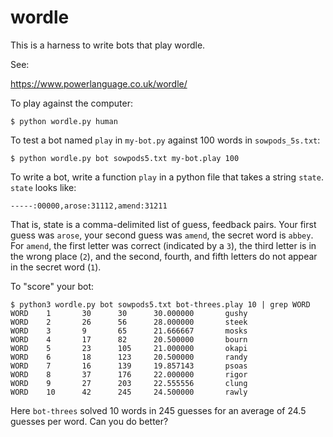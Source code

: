 wordle
======

This is a harness to write bots that play wordle.

See:

https://www.powerlanguage.co.uk/wordle/

To play against the computer:

```
$ python wordle.py human
```

To test a bot named `play` in `my-bot.py` against 100 words in `sowpods_5s.txt`:

```
$ python wordle.py bot sowpods5.txt my-bot.play 100
```

To write a bot, write a function `play` in a python file that takes a
string `state`. `state` looks like:

```-----:00000,arose:31112,amend:31211```

That is, state is a comma-delimited list of guess, feedback pairs.
Your first guess was `arose`, your second guess was `amend`, the secret word
is `abbey`. For `amend`, the first letter was correct
(indicated by a `3`), the third letter is in the wrong place (`2`),
and the second, fourth, and fifth letters do not appear in the secret word (`1`).

To "score" your bot:

```
$ python3 wordle.py bot sowpods5.txt bot-threes.play 10 | grep WORD
WORD    1       30      30      30.000000       gushy
WORD    2       26      56      28.000000       steek
WORD    3       9       65      21.666667       mosks
WORD    4       17      82      20.500000       bourn
WORD    5       23      105     21.000000       okapi
WORD    6       18      123     20.500000       randy
WORD    7       16      139     19.857143       psoas
WORD    8       37      176     22.000000       rigor
WORD    9       27      203     22.555556       clung
WORD    10      42      245     24.500000       rawly
```

Here ```bot-threes``` solved 10 words in 245 guesses for an average of 24.5
guesses per word. Can you do better?

